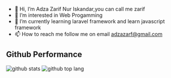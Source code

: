 - 👋 Hi, I’m Adza Zarif Nur Iskandar,you can call me zarif
- 👀 I’m interested in Web Progamming
- 🌱 I’m currently learning laravel framework and learn javascript framework
- 📫 How to reach me follow me on email adzazarf@gmail.com

## Github Performance
![github stats](https://github-readme-stats.vercel.app/api?username=adzazarif&show_icons=true&theme=tokyonight)
![github top lang](https://github-readme-stats.vercel.app/api/top-langs/?username=adzazarif&layout=compact&theme=tokyonight&langs_count=8)
